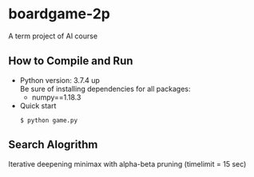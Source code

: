 # boardgame-2p
A term project of AI course

## How to Compile and Run
- Python version: 3.7.4 up<br>
  Be sure of installing dependencies for all packages:
    - numpy==1.18.3
- Quick start<br>
  ```
  $ python game.py
  ```

## Search Alogrithm
Iterative deepening minimax with alpha-beta pruning
(timelimit = 15 sec)